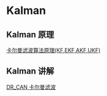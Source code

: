 # Kalman
## Kalman 原理
[卡尔曼滤波算法原理(KF,EKF,AKF,UKF)](https://zhuanlan.zhihu.com/p/389589521)
## Kalman 讲解
[DR_CAN 卡尔曼滤波](https://www.bilibili.com/video/BV1ez4y1X7eR?spm_id_from=333.337.search-card.all.click&vd_source=669f6fea14599939187b680ddc901c20)
